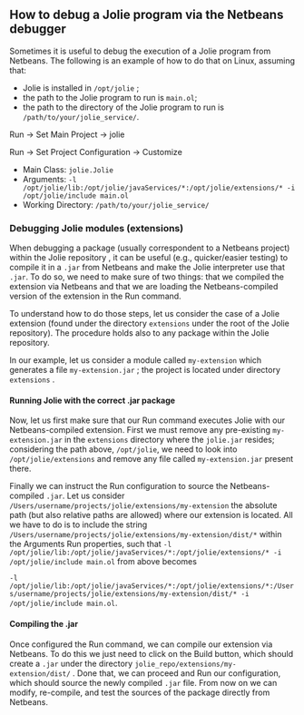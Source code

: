 ## How to debug a Jolie program via the Netbeans debugger

Sometimes it is useful to debug the execution of a Jolie program from Netbeans. The following is an example of how to do that on Linux, assuming that:

* Jolie is installed in `/opt/jolie` ;
* the path to the Jolie program to run is `main.ol`;
* the path to the directory of the Jolie program to run is `/path/to/your/jolie_service/`.

Run -&gt; Set Main Project -&gt; jolie

Run -&gt; Set Project Configuration -&gt; Customize

* Main Class: `jolie.Jolie`
* Arguments: `-l /opt/jolie/lib:/opt/jolie/javaServices/*:/opt/jolie/extensions/* -i /opt/jolie/include main.ol`
* Working Directory: `/path/to/your/jolie_service/`

### Debugging Jolie modules \(extensions\)

When debugging a package \(usually correspondent to a Netbeans project\) within the Jolie repository , it can be useful \(e.g., quicker/easier testing\) to compile it in a `.jar` from Netbeans and make the Jolie interpreter use that `.jar`. To do so, we need to make sure of two things: that we compiled the extension via Netbeans and  that we are loading the Netbeans-compiled version of the extension in the Run command.

To understand how to do those steps, let us consider the case of a Jolie extension \(found under the directory `extensions` under the root of the Jolie repository\). The procedure holds also to any package within the Jolie repository.

In our example, let us consider a module called `my-extension` which generates a file  `my-extension.jar` ; the project is located under directory `extensions` .

#### Running Jolie with the correct .jar package

Now, let us first make sure that our Run command executes Jolie with our Netbeans-compiled extension. First we must remove any pre-existing `my-extension.jar` in the `extensions` directory where the `jolie.jar` resides; considering the path above, `/opt/jolie`, we need to look into `/opt/jolie/extensions` and remove any file called `my-extension.jar` present there.

Finally we can instruct the Run configuration to source the Netbeans-compiled `.jar`. Let us consider `/Users/username/projects/jolie/extensions/my-extension` the absolute path \(but also relative paths are allowed\) where our extension is located. All we have to do is to include the string `/Users/username/projects/jolie/extensions/my-extension/dist/*` within the Arguments Run properties, such that `-l /opt/jolie/lib:/opt/jolie/javaServices/*:/opt/jolie/extensions/* -i /opt/jolie/include main.ol` from above becomes

`-l /opt/jolie/lib:/opt/jolie/javaServices/*:/opt/jolie/extensions/*:/Users/username/projects/jolie/extensions/my-extension/dist/* -i /opt/jolie/include main.ol`.

#### Compiling the .jar

Once configured the Run command, we can compile our extension via Netbeans. To do this we just need to click on the Build button, which should create a `.jar` under the directory `jolie_repo/extensions/my-extension/dist/` . Done that, we can proceed and Run our configuration, which should source the newly compiled `.jar` file. From now on we can modify, re-compile, and test the sources of the package directly from Netbeans.

